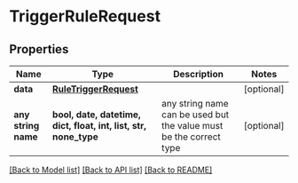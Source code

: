 # TriggerRuleRequest


## Properties
Name | Type | Description | Notes
------------ | ------------- | ------------- | -------------
**data** | [**RuleTriggerRequest**](RuleTriggerRequest.md) |  | [optional] 
**any string name** | **bool, date, datetime, dict, float, int, list, str, none_type** | any string name can be used but the value must be the correct type | [optional]

[[Back to Model list]](../README.md#documentation-for-models) [[Back to API list]](../README.md#documentation-for-api-endpoints) [[Back to README]](../README.md)


